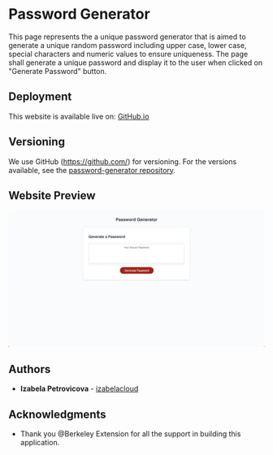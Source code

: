 # Password Generator
This page represents the a unique password generator that is aimed to generate a unique random password including upper case, lower case, special characters and numeric values to ensure uniqueness.
The page shall generate a unique password and display it to the user when clicked on "Generate Password" button.   

## Deployment
This website is available live on: [GitHub.io](https://izabelacloud.github.io/password-generator/)

## Versioning
We use GitHub (https://github.com/) for versioning. For the versions available, see the [password-generator repository](https://github.com/izabelacloud/password-generator).

## Website Preview

![Password Generator](https://github.com/izabelacloud/password-generator/blob/master/assets/images/password-generator.png?raw=true)


## Authors
* **Izabela Petrovicova** - [izabelacloud](https://github.com/izabelacloud)

## Acknowledgments
* Thank you @Berkeley Extension for all the support in building this application. 